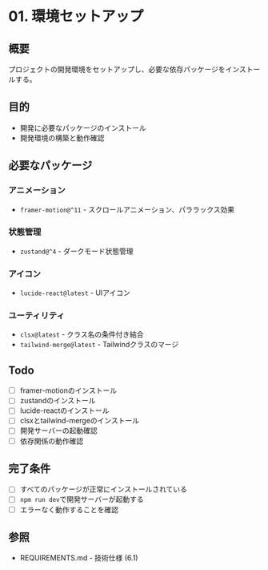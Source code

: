 # 01. 環境セットアップ

## 概要
プロジェクトの開発環境をセットアップし、必要な依存パッケージをインストールする。

## 目的
- 開発に必要なパッケージのインストール
- 開発環境の構築と動作確認

## 必要なパッケージ

### アニメーション
- `framer-motion@^11` - スクロールアニメーション、パララックス効果

### 状態管理
- `zustand@^4` - ダークモード状態管理

### アイコン
- `lucide-react@latest` - UIアイコン

### ユーティリティ
- `clsx@latest` - クラス名の条件付き結合
- `tailwind-merge@latest` - Tailwindクラスのマージ

## Todo

- [ ] framer-motionのインストール
- [ ] zustandのインストール
- [ ] lucide-reactのインストール
- [ ] clsxとtailwind-mergeのインストール
- [ ] 開発サーバーの起動確認
- [ ] 依存関係の動作確認

## 完了条件

- [ ] すべてのパッケージが正常にインストールされている
- [ ] `npm run dev`で開発サーバーが起動する
- [ ] エラーなく動作することを確認

## 参照
- REQUIREMENTS.md - 技術仕様 (6.1)
